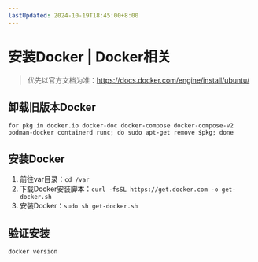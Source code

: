 ```yaml
---
lastUpdated: 2024-10-19T18:45:00+8:00
---
```


# 安装Docker | Docker相关

> 优先以官方文档为准：<https://docs.docker.com/engine/install/ubuntu/>

## 卸载旧版本Docker

```for pkg in docker.io docker-doc docker-compose docker-compose-v2 podman-docker containerd runc; do sudo apt-get remove $pkg; done```

## 安装Docker

1. 前往var目录：```cd /var```
2. 下载Docker安装脚本：```curl -fsSL https://get.docker.com -o get-docker.sh```
3. 安装Docker：```sudo sh get-docker.sh```

## 验证安装

```docker version```